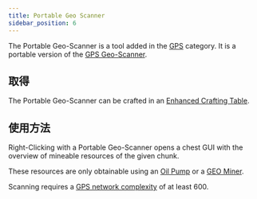 ```yaml
---
title: Portable Geo Scanner
sidebar_position: 6
---
```


The Portable Geo-Scanner is a tool added in the [GPS](GPS.md) category. It is a portable version of the [GPS Geo-Scanner](GPS-Geo-Scanner.md).

## 取得

The Portable Geo-Scanner can be crafted in an [Enhanced Crafting Table](../Basic-Machines/Enhanced-Crafting-Table.md).

## 使用方法

Right-Clicking with a Portable Geo-Scanner opens a chest GUI with the overview of mineable resources of the given chunk.

These resources are only obtainable using an [Oil Pump](Oil-Pump.md) or a [GEO Miner](GEO-Miner.md).

Scanning requires a [GPS network complexity](GPS-Transmitter.md) of at least 600.
